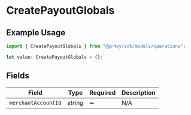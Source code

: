 # CreatePayoutGlobals

## Example Usage

```typescript
import { CreatePayoutGlobals } from "@gr4vy/sdk/models/operations";

let value: CreatePayoutGlobals = {};
```

## Fields

| Field               | Type                | Required            | Description         |
| ------------------- | ------------------- | ------------------- | ------------------- |
| `merchantAccountId` | *string*            | :heavy_minus_sign:  | N/A                 |